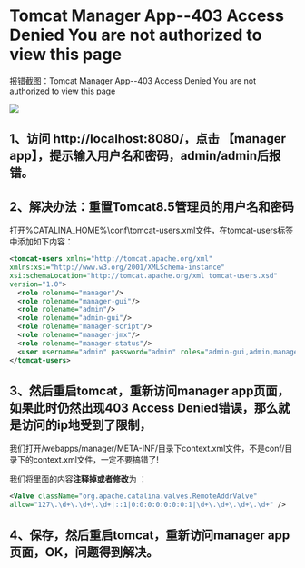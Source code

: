 # Tomcat Manager App--403 Access Denied You are not authorized to view this page

 报错截图：Tomcat Manager App--403 Access Denied You are not authorized to view this page

![](D:\git\DevelopmentKit\Apps\1..jpg)

## 1、访问 http://localhost:8080/，点击 【manager app】，提示输入用户名和密码，admin/admin后报错。 

## 2、解决办法：重置Tomcat8.5管理员的用户名和密码

打开%CATALINA_HOME%\conf\tomcat-users.xml文件，在tomcat-users标签中添加如下内容：

```xml
<tomcat-users xmlns="http://tomcat.apache.org/xml" 
xmlns:xsi="http://www.w3.org/2001/XMLSchema-instance" 
xsi:schemaLocation="http://tomcat.apache.org/xml tomcat-users.xsd" 
version="1.0"> 
  <role rolename="manager"/>  
  <role rolename="manager-gui"/>  
  <role rolename="admin"/>  
  <role rolename="admin-gui"/>  
  <role rolename="manager-script"/>  
  <role rolename="manager-jmx"/>  
  <role rolename="manager-status"/>  
  <user username="admin" password="admin" roles="admin-gui,admin,manager-gui,manager,manager-script,manager-jmx,manager-status"/> 
</tomcat-users>
```

## 3、然后重启tomcat，重新访问manager app页面，如果此时仍然出现403 Access Denied错误，那么就是访问的ip地受到了限制，

我们打开/webapps/manager/META-INF/目录下context.xml文件，不是conf/目录下的context.xml文件，一定不要搞错了!

我们将里面的内容**注释掉或者修改**为 ：

```xml
<Valve className="org.apache.catalina.valves.RemoteAddrValve"
allow="127\.\d+\.\d+\.\d+|::1|0:0:0:0:0:0:0:1|\d+\.\d+\.\d+\.\d+" />
```



## 4、保存，然后重启tomcat，重新访问manager app页面，OK，问题得到解决。